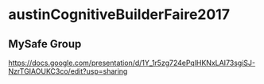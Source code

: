 # austinCognitiveBuilderFaire2017
## MySafe Group

https://docs.google.com/presentation/d/1Y_1r5zg724ePqlHKNxLAI73sgiSJ-NzrTGIAOUKC3co/edit?usp=sharing




